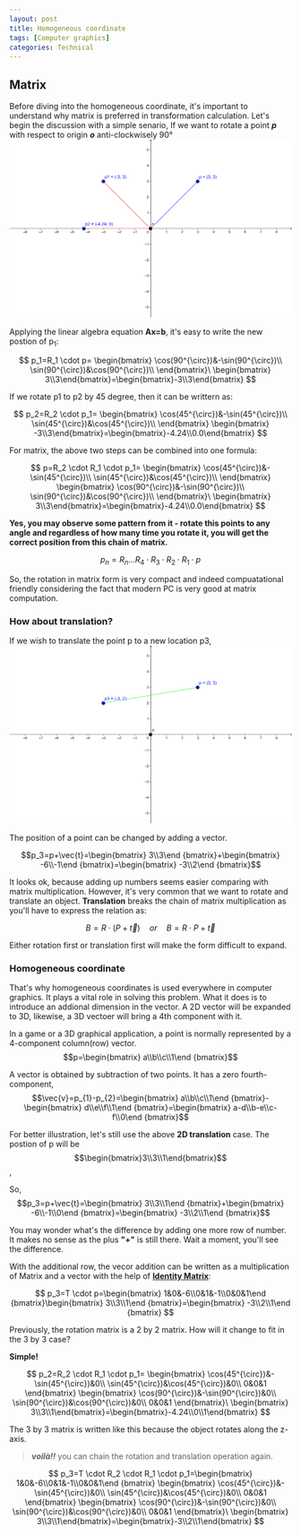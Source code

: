 ```yaml
---
layout: post
title: Homogeneous coordinate 
tags: [Computer graphics]
categories: Technical
---
```



## Matrix
Before diving into the homogeneous coordinate, it's important to understand why matrix is preferred in transformation calculation. 
Let's begin the discussion with a simple senario, If we want to rotate a point _**p**_ with respect to origin _**o**_ anti-clockwisely 90&deg;  
![](/assets/img/post/rotation.png)

Applying the linear algebra equation **Ax=b**, it's easy to write the new postion of p<sub>1</sub>:

$$
p_1=R_1 \cdot p=
\begin{bmatrix}
\cos(90^{\circ})&-\sin(90^{\circ})\\
\sin(90^{\circ})&\cos(90^{\circ})\\
\end{bmatrix}\ \begin{bmatrix}
3\\3\end{bmatrix}=\begin{bmatrix}-3\\3\end{bmatrix}
$$  

If we rotate p1 to p2 by 45 degree, then it can be writtern as:

$$
p_2=R_2 \cdot p_1=
\begin{bmatrix}
\cos(45^{\circ})&-\sin(45^{\circ})\\
\sin(45^{\circ})&\cos(45^{\circ})\\
\end{bmatrix} \begin{bmatrix}
-3\\3\end{bmatrix}=\begin{bmatrix}-4.24\\0.0\end{bmatrix}
$$

For matrix, the above two steps can be combined into one formula:

$$
p=R_2 \cdot R_1 \cdot p_1=
\begin{bmatrix}
\cos(45^{\circ})&-\sin(45^{\circ})\\
\sin(45^{\circ})&\cos(45^{\circ})\\
\end{bmatrix}
\begin{bmatrix}
\cos(90^{\circ})&-\sin(90^{\circ})\\
\sin(90^{\circ})&\cos(90^{\circ})\\
\end{bmatrix}\ \begin{bmatrix}
3\\3\end{bmatrix}=\begin{bmatrix}-4.24\\0.0\end{bmatrix}
$$

**Yes, you may observe some pattern from it - rotate this points to any angle and regardless of how many time you rotate it, you will get the correct position from this chain of matrix.**

$$
p_n=R_n \ldots R_4 \cdot R_3 \cdot R_2 \cdot R_1 \cdot p
$$

So, the rotation in matrix form is very compact and indeed compuatational friendly considering the fact that modern PC is very good at matrix computation. 

### How about translation? 
If we wish to translate the point p to a new location p3,
![](/assets/img/post/translation.png)

The position of a point can be changed by adding a vector.

$$p_3=p+\vec{t}=\begin{bmatrix}
3\\3\end
{bmatrix}+\begin{bmatrix}
-6\\-1\end
{bmatrix}=\begin{bmatrix}
-3\\2\end
{bmatrix}$$

It looks ok, because adding up numbers seems easier comparing with matrix multiplication. However, it's very common that we want to rotate and translate an object. **Translation** breaks the chain of matrix multiplication as you'll have to express the relation as:

$$B=R \cdot (P+\vec{t}) \quad or \quad B=R \cdot P +\vec{t}$$

Either rotation first or translation first will make the form difficult to expand.

### Homogeneous coordinate

That's why homogeneous coordinates is used everywhere in computer graphics. It  plays a vital role in solving this problem. What it does is to introduce an addional dimension in the vector. A 2D vector will be expanded to 3D, likewise, a 3D vectoer will bring a 4th component with it.

In a game or a 3D graphical application, a point is normally represented by a 4-component column(row) vector.  
$$p=\begin{bmatrix}
a\\b\\c\\1\end
{bmatrix}$$

A vector is obtained by subtraction of two points. It has a zero fourth-component,$$\vec{v}=p_{1}-p_{2}=\begin{bmatrix}
a\\b\\c\\1\end
{bmatrix}-\begin{bmatrix}
d\\e\\f\\1\end
{bmatrix}=\begin{bmatrix}
a-d\\b-e\\c-f\\0\end
{bmatrix}$$

For better illustration, let's still use the above __2D translation__ case.
The postion of p will be $$\begin{bmatrix}3\\3\\1\end{bmatrix}$$,

So, $$p_3=p+\vec{t}=\begin{bmatrix}
3\\3\\1\end
{bmatrix}+\begin{bmatrix}
-6\\-1\\0\end
{bmatrix}=\begin{bmatrix}
-3\\2\\1\end
{bmatrix}$$

You may wonder what's the difference by adding one more row of number. It makes no sense as the plus __"+"__ is still there. Wait a moment, you'll see the difference. 

With the additional row, the vecor addition can be written as a multiplication of Matrix and a vector with the help of [**Identity Matrix**](https://en.wikipedia.org/wiki/Identity_matrix):

$$
p_3=T \cdot p=\begin{bmatrix}
1&0&-6\\0&1&-1\\0&0&1\end
{bmatrix}\begin{bmatrix}
3\\3\\1\end
{bmatrix}=\begin{bmatrix}
-3\\2\\1\end
{bmatrix}
$$

Previously, the rotation matrix is a 2 by 2 matrix. How will it change to fit in the 3 by 3 case? 

**Simple!**

$$
p_2=R_2 \cdot R_1 \cdot p_1=
\begin{bmatrix}
\cos(45^{\circ})&-\sin(45^{\circ})&0\\
\sin(45^{\circ})&\cos(45^{\circ})&0\\
0&0&1
\end{bmatrix}
\begin{bmatrix}
\cos(90^{\circ})&-\sin(90^{\circ})&0\\
\sin(90^{\circ})&\cos(90^{\circ})&0\\
0&0&1
\end{bmatrix}\ \begin{bmatrix}
3\\3\\1\end{bmatrix}=\begin{bmatrix}-4.24\\0\\1\end{bmatrix}
$$

The 3 by 3 matrix is written like this because the object rotates along the z-axis.

> **_voilà!!_** you can chain the rotation and translation operation again. 

$$
p_3=T \cdot R_2 \cdot R_1 \cdot p_1=\begin{bmatrix}
1&0&-6\\0&1&-1\\0&0&1\end
{bmatrix}
\begin{bmatrix}
\cos(45^{\circ})&-\sin(45^{\circ})&0\\
\sin(45^{\circ})&\cos(45^{\circ})&0\\
0&0&1
\end{bmatrix}
\begin{bmatrix}
\cos(90^{\circ})&-\sin(90^{\circ})&0\\
\sin(90^{\circ})&\cos(90^{\circ})&0\\
0&0&1
\end{bmatrix}\ \begin{bmatrix}
3\\3\\1\end{bmatrix}=\begin{bmatrix}-3\\2\\1\end{bmatrix}
$$